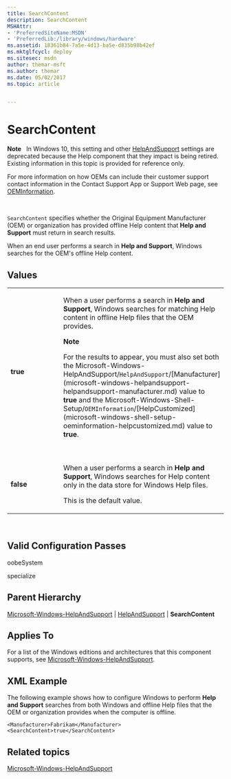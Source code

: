 ```yaml
---
title: SearchContent
description: SearchContent
MSHAttr:
- 'PreferredSiteName:MSDN'
- 'PreferredLib:/library/windows/hardware'
ms.assetid: 18361b84-7a5e-4d13-ba5e-d835b98b42ef
ms.mktglfcycl: deploy
ms.sitesec: msdn
author: themar-msft
ms.author: themar
ms.date: 05/02/2017
ms.topic: article


---
```


# SearchContent


**Note**  
In Windows 10, this setting and other [HelpAndSupport](microsoft-windows-helpandsupport-helpandsupport.md) settings are deprecated because the Help component that they impact is being retired. Existing information in this topic is provided for reference only.

For more information on how OEMs can include their customer support contact information in the Contact Support App or Support Web page, see [OEMInformation](microsoft-windows-shell-setup-oeminformation.md).

 

`SearchContent` specifies whether the Original Equipment Manufacturer (OEM) or organization has provided offline Help content that **Help and Support** must return in search results.

When an end user performs a search in **Help and Support**, Windows searches for the OEM's offline Help content.

## Values


<table>
<colgroup>
<col width="50%" />
<col width="50%" />
</colgroup>
<tbody>
<tr class="odd">
<td><p><strong>true</strong></p></td>
<td><p>When a user performs a search in <strong>Help and Support</strong>, Windows searches for matching Help content in offline Help files that the OEM provides.</p>
<div class="alert">
<strong>Note</strong>  
<p>For the results to appear, you must also set both the Microsoft-Windows-HelpAndSupport/<code>HelpAndSupport</code>/[Manufacturer](microsoft-windows-helpandsupport-helpandsupport-manufacturer.md) value to <strong>true</strong> and the Microsoft-Windows-Shell-Setup/<code>OEMInformation</code>/[HelpCustomized](microsoft-windows-shell-setup-oeminformation-helpcustomized.md) value to <strong>true</strong>.</p>
</div>
<div>
 
</div></td>
</tr>
<tr class="even">
<td><p><strong>false</strong></p></td>
<td><p>When a user performs a search in <strong>Help and Support</strong>, Windows searches for Help content only in the data store for Windows Help files.</p>
<p>This is the default value.</p></td>
</tr>
</tbody>
</table>

 

## Valid Configuration Passes


oobeSystem

specialize

## Parent Hierarchy


[Microsoft-Windows-HelpAndSupport](microsoft-windows-helpandsupport.md) | [HelpAndSupport](microsoft-windows-helpandsupport-helpandsupport.md) | **SearchContent**

## Applies To


For a list of the Windows editions and architectures that this component supports, see [Microsoft-Windows-HelpAndSupport](microsoft-windows-helpandsupport.md).

## XML Example


The following example shows how to configure Windows to perform **Help and Support** searches from both Windows and offline Help files that the OEM or organization provides when the computer is offline.

```
<Manufacturer>Fabrikam</Manufacturer>
<SearchContent>true</SearchContent>
```

## Related topics


[Microsoft-Windows-HelpAndSupport](microsoft-windows-helpandsupport.md)

 

 







